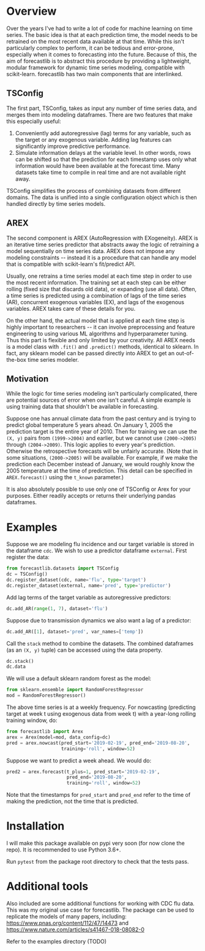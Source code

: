 # Overview
Over the years I've had to write a lot of code for machine learning on time series. The basic idea is that at each prediction time, the model needs to be retrained on the most recent data available at that time. While this isn't particularly complex to perform, it can be tedious and error-prone, especially when it comes to forecasting into the future. Because of this, the aim of forecastlib is to abstract this procedure by providing a lightweight, modular framework for dynamic time series modeling, compatible with scikit-learn. forecastlib has two main components that are interlinked.

## TSConfig
The first part, TSConfig, takes as input any number of time series data, and merges them into modeling dataframes. There are two features that make this especially useful:

1. Conveniently add autoregressive (lag) terms for any variable, such as the target or any exogenous variable. Adding lag features can significantly improve predictive performance.
2. Simulate information delays at the variable level. In other words, rows can be shifted so that the prediction for each timestamp uses only what information would have been available at the forecast time. Many datasets take time to compile in real time and are not available right away.

TSConfig simplifies the process of combining datasets from different domains. The data is unified into a single configuration object which is then handled directly by time series models.

## AREX
The second component is AREX (AutoRegression with EXogeneity). AREX is an iterative time series predictor that abstracts away the logic of retraining a model sequentially on time series data. AREX does not impose any modeling constraints -- instead it is a procedure that can handle any model that is compatible with scikit-learn's fit/predict API.

Usually, one retrains a time series model at each time step in order to use the most recent information. The training set at each step can be either rolling (fixed size that discards old data), or expanding (use all data). Often, a time series is predicted using a combination of lags of the time series (AR), concurrent exogenous variables (EX), and lags of the exogenous variables. AREX takes care of these details for you.

On the other hand, the actual model that is applied at each time step is highly important to researchers -- it can involve preprocessing and feature engineering to using various ML algorithms and hyperparameter tuning. Thus this part is flexible and only limited by your creativity. All AREX needs is a model class with `.fit()` and `.predict()` methods, identical to sklearn. In fact, any sklearn model can be passed directly into AREX to get an
out-of-the-box time series modeler.

## Motivation
While the logic for time series modeling isn't particularly complicated, there are potential sources of error when one isn't careful. A simple example is using training data that shouldn't be available in forecasting.

Suppose one has annual climate data from the past century and is trying to predict global temperature 5 years ahead. On January 1, 2005 the prediction target is the entire year of 2010. Then for training we can use the `(X, y)` pairs from `(1999->2004)` and earlier, but we cannot use `(2000->2005)` through `(2004->2009)`. This logic applies to every year's prediction. Otherwise the retrospective forecasts will be unfairly accurate. (Note that in some situations, `(2000->2005)` will be available. For example, if we make the prediction each December instead of January, we would roughly know the 2005 temperature at the time of prediction. This detail can be specified in `AREX.forecast()` using the `t_known` parameter.)

It is also absolutely possible to use only one of TSConfig or Arex for your purposes. Either readily accepts or returns their underlying pandas dataframes.

# Examples

Suppose we are modeling flu incidence and our target variable is stored in the dataframe `cdc`. We wish to use a predictor dataframe `external`. First register the data:

```python
from forecastlib.datasets import TSConfig
dc = TSConfig()
dc.register_dataset(cdc, name='flu', type='target')
dc.register_dataset(external, name='pred', type='predictor')
```

Add lag terms of the target variable as autoregressive predictors:
```python
dc.add_AR(range(1, 7), dataset='flu')
```

Suppose due to transmission dynamics we also want a lag of a predictor:
```python
dc.add_AR([1], dataset='pred', var_names=['temp'])
```

Call the `stack` method to combine the datasets. The combined dataframes (as an `(X, y)` tuple) can be accessed using the data property.
```python
dc.stack()
dc.data
```

We will use a default sklearn random forest as the model:
```python
from sklearn.ensemble import RandomForestRegressor
mod = RandomForestRegressor()
```

The above time series is at a weekly frequency. For nowcasting (predicting target at week t using exogenous data from week t) with
a year-long rolling training window, do:
```python
from forecastlib import Arex
arex = Arex(model=mod, data_config=dc)
pred = arex.nowcast(pred_start='2019-02-19', pred_end='2019-08-20',
                    training='roll', window=52)
```

Suppose we want to predict a week ahead. We would do:
```python
pred2 = arex.forecast(t_plus=1, pred_start='2019-02-19',
                      pred_end='2019-08-20',
                      training='roll', window=52)
```

Note that the timestamps for `pred_start` and `pred_end` refer to the time of making the prediction, not the time that is predicted.

# Installation
I will make this package available on pypi very soon (for now clone the repo). It is recommended to use Python 3.6+.

Run `pytest` from the package root directory to check that the tests pass.

# Additional tools
Also included are some additional functions for working with CDC flu data. This was my original use case for forecastlib. The package can be used to replicate the models of many papers, including: <https://www.pnas.org/content/112/47/14473> and <https://www.nature.com/articles/s41467-018-08082-0>

Refer to the examples directory (TODO)
